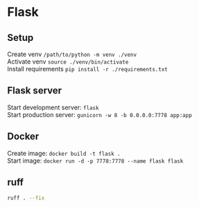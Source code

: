 # Flask

## Setup

Create venv `/path/to/python -m venv ./venv`\
Activate venv `source ./venv/bin/activate`\
Install requirements `pip install -r ./requirements.txt`

## Flask server

Start development server: `flask`\
Start production server: `gunicorn -w 8 -b 0.0.0.0:7778 app:app`
## Docker

Create image: `docker build -t flask .`\
Start image: `docker run -d -p 7778:7778 --name flask flask`

## ruff

```bash
ruff . --fix
```
